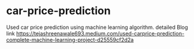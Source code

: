# car-price-prediction
Used car price prediction using machine learning algorithm.
detailed Blog link https://tejashreenawale693.medium.com/used-carprice-prediction-complete-machine-learning-project-d25559cf2d2a
